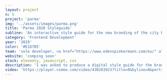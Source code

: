 ```yaml
---
layout: project
n: 5
project: 'parma'
img: '../assets/images/parma.png'
title: 'Parma 2020 Styleguide'
subline: 'An interactive style guide for the new branding of the city Parma.'
category: 'Frontend Development'
year: '2019'
color: '#E1D7B5'
team: 'sole developer, <a href="https://www.edenspiekermann.com/eu/" alt="Edenspiekermann">Edenspiekermann</a>'
website: 'comping soon'
stack: eleventy, javascript, css
description: 'I was asked to produce a digital style guide for the branding relaunch of the city of Parma to make the visual language and guidelines transparent and accessible.'
video: 'https://player.vimeo.com/video/430283923?title=0&byline=0&portrait=0&sidedock=0&autoplay=1&loop=1'
---
```

